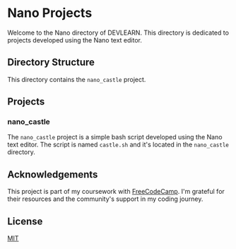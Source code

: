 # Nano Projects

Welcome to the Nano directory of DEVLEARN. This directory is dedicated to projects developed using the Nano text editor.

## Directory Structure

This directory contains the `nano_castle` project.

## Projects

### nano_castle

The `nano_castle` project is a simple bash script developed using the Nano text editor. The script is named `castle.sh` and it's located in the `nano_castle` directory.

## Acknowledgements

This project is part of my coursework with [FreeCodeCamp](https://www.freecodecamp.org/). I'm grateful for their resources and the community's support in my coding journey.

## License

[MIT](https://choosealicense.com/licenses/mit/)
